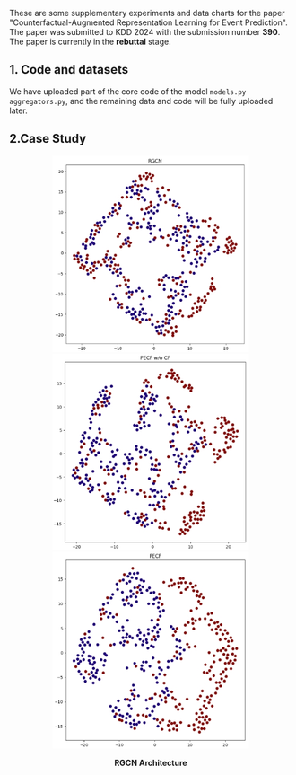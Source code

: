 These are some supplementary experiments and data charts for the paper "Counterfactual-Augmented Representation Learning for Event Prediction". The paper was submitted to KDD 2024 with the submission number **390**. The paper is currently in the **rebuttal** stage.

## 1. Code and datasets

We have uploaded part of the core code of the model `models.py aggregators.py`, and the remaining data and code will be fully uploaded later.

## 2.Case Study
<div style="text-align:center;">
<img src="https://github.com/hucheng-IIE/PECF/blob/main/case_study/RGCN.png" width="350" height="350"/> <img src="https://github.com/hucheng-IIE/PECF/blob/main/case_study/PECF_wo_CF.png" width="350" height="350"> <img src="https://github.com/hucheng-IIE/PECF/blob/main/case_study/PECF.png" width="350" height="350">
<p style="text-align:center; font-weight:bold;">RGCN Architecture</p>
</div>
